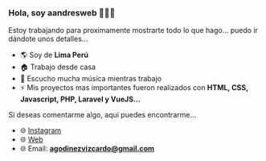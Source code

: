 ### Hola, soy aandresweb 👋👨‍💻

Estoy trabajando para proximamente mostrarte todo lo que hago... puedo ir dándote unos detalles...

- 🌎 Soy de **Lima Perú**
- 🏠 Trabajo desde casa
- 💛 Escucho mucha música mientras trabajo
- ⚡ Mis proyectos mas importantes fueron realizados con **HTML, CSS, Javascript, PHP, Laravel y VueJS...**

Si deseas comentarme algo, aquí puedes encontrarme...

- 🌐 [Instagram](https://www.instagram.com/aandresweb/) 
- 🌐 [Web](http://aandresweb.com) 
- 🌐 Email: **agodinezvizcardo@gmail.com**

#

